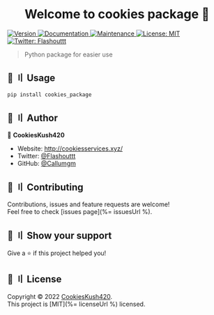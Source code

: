 <h1 align="center">Welcome to cookies package 👋</h1>
<p>
  <a href="https://www.npmjs.com/package/cookies package" target="_blank">
    <img alt="Version" src="https://img.shields.io/npm/v/cookies package.svg">
  </a>
  <a href="https://github.com/Callumgm/Cookies_Package#readme" target="_blank">
    <img alt="Documentation" src="https://img.shields.io/badge/documentation-yes-brightgreen.svg" />
  </a>
  <a href="https://github.com/kefranabg/readme-md-generator/graphs/commit-activity" target="_blank">
    <img alt="Maintenance" src="https://img.shields.io/badge/Maintained%3F-yes-green.svg" />
  </a>
  <a href="https://github.com/Callumgm/Cookies_Package/blob/master/LICENCE" target="_blank">
    <img alt="License: MIT" src="https://img.shields.io/badge/license-MIT-yellow.svg" />
  </a>
  <a href="https://twitter.com/Flashouttt" target="_blank">
    <img alt="Twitter: Flashouttt" src="https://img.shields.io/twitter/follow/Flashouttt.svg?style=social" />
  </a>
</p>

> Python package for easier use  

## 🚀 〢 Usage

```sh
pip install cookies_package
```


## 👤 〢 Author

 👤 **CookiesKush420**  
- Website: http://cookiesservices.xyz/  
- Twitter: [@Flashouttt](https://twitter.com/Flashouttt)  
- GitHub: [@Callumgm](https://github.com/Callumgm)    
## 🤝 〢 Contributing

Contributions, issues and feature requests are welcome!<br />Feel free to check
[issues page](%= issuesUrl %).  
## 🌟 〢 Show your support

Give a ⭐️ if this project helped you! 
## 📝 〢 License

 Copyright © 2022
[CookiesKush420](https://github.com/Callumgm).<br />  This project is [MIT](%= licenseUrl %) licensed. 
